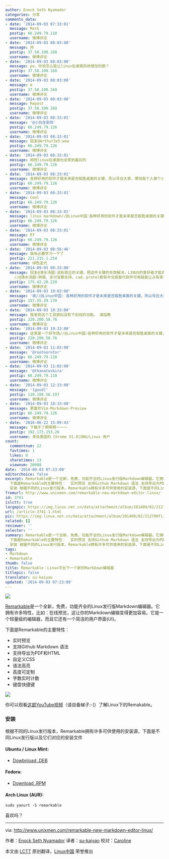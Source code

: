 ```yaml
---
author: Enock Seth Nyamador
categories: 分享
comments_data:
- date: '2014-09-03 07:33:01'
  message: Mark
  postip: 66.249.79.110
  username: 微博评论
- date: '2014-09-03 08:03:00'
  message: 帅
  postip: 37.58.100.168
  username: 微博评论
- date: '2014-09-03 08:03:00'
  message: po，你说怎么能让linux在桌面系统增加份额？
  postip: 37.58.100.168
  username: 微博评论
- date: '2014-09-03 08:03:00'
  message: m
  postip: 37.58.100.168
  username: 微博评论
- date: '2014-09-03 08:03:00'
  message: Repost
  postip: 37.58.100.168
  username: 微博评论
- date: '2014-09-03 08:33:01'
  message: '@小白在安同'
  postip: 66.249.79.126
  username: 微博评论
- date: '2014-09-03 08:33:01'
  message: 回复@Arthur2e5:wow
  postip: 66.249.79.126
  username: 微博评论
- date: '2014-09-03 08:33:01'
  message: 相信linux在桌面也会笑到最后的
  postip: 66.249.79.126
  username: 微博评论
- date: '2014-09-03 08:33:01'
  message: 各种好用的软件才是未来是否取胜桌面的关键，所以号召大家，哪怕每个人做个小小的软件，都是为linux添砖加瓦。//@Combat2000_Seven:po，你说怎么能让linux在桌面系统增加份额？
  postip: 66.249.79.126
  username: 微博评论
- date: '2014-09-03 08:33:01'
  message: Cool
  postip: 66.249.79.126
  username: 微博评论
- date: '2014-09-03 08:33:01'
  message: linux markdown//@Linux中国:各种好用的软件才是未来是否取胜桌面的关键，所以号召大家，哪怕每个人做个小小的软件，都是为linux添砖加瓦。//@Combat2000_Seven:po，你说怎么能让linux在桌面系统增加份额？
  postip: 66.249.79.126
  username: 微博评论
- date: '2014-09-03 08:33:01'
  message: RT
  postip: 66.249.79.126
  username: 微博评论
- date: '2014-09-03 08:56:46'
  message: 我有必要学习一下了
  postip: 221.215.1.254
  username: 绿色圣光
- date: '2014-09-03 09:33:00'
  message: 回复@清水汤圆:说到真正的关键，把这件关键的东西解决，LINUX的爱好者才能真正的用LINUX解决日常需求，才能以点带面，向自边的人推广LINUX，LINUX才会有一个踏实的基础！
    //@清水汤圆:网银、支付宝都支持，cad，protel都有中文版替代软件可用就能让占有率再高一点 //@Linux中国:各种好用的软件才是未来
  postip: 175.42.28.220
  username: 微博评论
- date: '2014-09-03 10:03:00'
  message: '收//@Linux中国: 各种好用的软件才是未来是否取胜桌面的关键，所以号召大家，哪怕每个人做个小小的软件，都是为linux添砖加瓦。//@Combat2000_Seven:po，你说怎么能让linux在桌面系统增加份额？'
  postip: 157.55.39.170
  username: 微博评论
- date: '2014-09-03 10:33:00'
  message: 我发现这个工具貌似没有下划线的功能。 请指教
  postip: 220.200.58.76
  username: 微博评论
- date: '2014-09-03 10:33:00'
  message: 这真是一个好东西//@Linux中国:各种好用的软件才是未来是否取胜桌面的关键，所以号召大家，哪怕每个人做个小小的软件，都是为linux添砖加瓦。//@Combat2000_Seven:po，你说怎么能让linux在桌面系统增加份额？
  postip: 220.200.58.76
  username: 微博评论
- date: '2014-09-03 11:03:00'
  message: '@rootoorotor'
  postip: 66.249.79.110
  username: 微博评论
- date: '2014-09-03 11:03:00'
  message: '@thanatoskira'
  postip: 66.249.79.110
  username: 微博评论
- date: '2014-09-03 12:33:00'
  message: '[good]'
  postip: 110.188.56.197
  username: 微博评论
- date: '2014-09-03 18:33:00'
  message: 更喜欢Vim-Markdown-Preview
  postip: 66.249.79.126
  username: 微博评论
- date: '2016-06-22 15:09:43'
  message: 下载不了啊啊啊～～～
  postip: 192.173.153.26
  username: 来自美国的 Chrome 51.0|GNU/Linux 用户
count:
  commentnum: 22
  favtimes: 1
  likes: 0
  sharetimes: 13
  viewnum: 20988
date: '2014-09-03 07:23:00'
editorchoice: false
excerpt: Remarkable是一个全新，免费，功能齐全的Linux发行版Markdown编辑器。它拥有许多特性，比如：在线预览，这让你的Markdown编辑变得更加容易。它是一个轻量级的编辑器，而且它还有一个简洁的用户界面(UI)。
  下面是Remarkable的主要特性：  实时预览 支持Github Markdown 语法 支持导出为PDF和HTML 自定义CSS 语法高亮 高度可定制  字数实时计数  键盘快捷键   你可以观看这部YouTube视频（请自备梯子:-]）了解Linux下的Remakable。
  安装 根据不同的Linux发行版本，Remarkable拥有许多可供使用的安装源，下面是不同Linux发行版以及它们对应的
fromurl: http://www.unixmen.com/remarkable-new-markdown-editor-linux/
id: 3741
islctt: true
largepic: https://img.linux.net.cn/data/attachment/album/201409/02/212700fiihhhy877i7ny1h.png
url: /article-3741-1.html
pic: https://img.linux.net.cn/data/attachment/album/201409/02/212700fiihhhy877i7ny1h.png.thumb.jpg
related: []
reviewer: ''
selector: ''
summary: Remarkable是一个全新，免费，功能齐全的Linux发行版Markdown编辑器。它拥有许多特性，比如：在线预览，这让你的Markdown编辑变得更加容易。它是一个轻量级的编辑器，而且它还有一个简洁的用户界面(UI)。
  下面是Remarkable的主要特性：  实时预览 支持Github Markdown 语法 支持导出为PDF和HTML 自定义CSS 语法高亮 高度可定制  字数实时计数  键盘快捷键   你可以观看这部YouTube视频（请自备梯子:-]）了解Linux下的Remakable。
  安装 根据不同的Linux发行版本，Remarkable拥有许多可供使用的安装源，下面是不同Linux发行版以及它们对应的
tags:
- Markdown
- Remarkable
thumb: false
title: Remarkable：Linux平台下一个新的MarkDown编辑器
titlepic: false
translator: su-kaiyao
updated: '2014-09-03 07:23:00'
---
```


![](/data/attachment/album/201409/02/212700fiihhhy877i7ny1h.png)


[Remarkable](http://remarkableapp.net/)是一个全新，免费，功能齐全的Linux发行版Markdown编辑器。它拥有许多特性，比如：在线预览，这让你的Markdown编辑变得更加容易。它是一个轻量级的编辑器，而且它还有一个简洁的用户界面(UI)。


下面是Remarkable的主要特性：


* 实时预览
* 支持Github Markdown 语法
* 支持导出为PDF和HTML
* 自定义CSS
* 语法高亮
* 高度可定制
* 字数实时计数
* 键盘快捷键


![](/data/attachment/album/201409/02/212702wus2fwm77y6uuu97.png)


你可以观看[这部YouTube视频](https://www.youtube.com/watch?v=UpjAIcXti9s)（请自备梯子:-]）了解Linux下的Remakable。


### 安装


根据不同的Linux发行版本，Remarkable拥有许多可供使用的安装源，下面是不同Linux发行版以及它们对应的安装文件


#### Ubuntu / Linux Mint:


* [Dowbnload .DEB](http://remarkableapp.net/files/remarkable_0.965_all.deb)


#### Fedora:


* [Download .RPM](http://remarkableapp.net/files/remarkable-0.965.rpm)


#### Arch Linux (AUR):



```
sudo yaourt -S remarkable

```

喜欢吗？




---


via: <http://www.unixmen.com/remarkable-new-markdown-editor-linux/>


作者：[Enock Seth Nyamador](http://www.unixmen.com/author/seth/) 译者：[su-kaiyao](https://github.com/su-kaiyao) 校对：[Caroline](https://github.com/carolinewuyan)


本文由 [LCTT](https://github.com/LCTT/TranslateProject) 原创翻译，[Linux中国](http://linux.cn/) 荣誉推出
